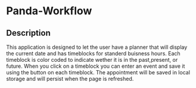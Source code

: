 # Panda-Workflow

## Description
This application is designed to let the user have a planner that will display the current date and has timeblocks for standerd buisness hours. Each timeblock is color coded to indicate wether it is in the past,present, or future. When you click on a timeblock you can enter an event and save it using the button on each timeblock. The appointment will be saved in local storage and will persist when the page is refreshed.
